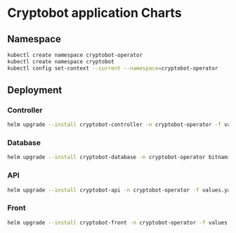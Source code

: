 # Cryptobot application Charts

## Namespace
```bash
kubectl create namespace cryptobot-operator
kubectl create namespace cryptobot
kubectl config set-context --current --namespace=cryptobot-operator
```

## Deployment

### Controller
```bash
helm upgrade --install cryptobot-controller -n cryptobot-operator -f values.yaml .
```

### Database
```bash
helm upgrade --install cryptobot-database -n cryptobot-operator bitnami/postgresql -f values.yaml
```

### API
```bash
helm upgrade --install cryptobot-api -n cryptobot-operator -f values.yaml .
```

### Front
```bash
helm upgrade --install cryptobot-front -n cryptobot-operator -f values.yaml .
```
